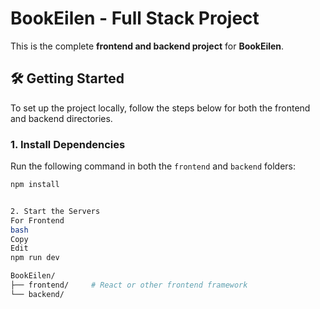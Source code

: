 # BookEilen - Full Stack Project

This is the complete **frontend and backend project** for **BookEilen**.

## 🛠️ Getting Started

To set up the project locally, follow the steps below for both the frontend and backend directories.

### 1. Install Dependencies

Run the following command in both the `frontend` and `backend` folders:

```bash
npm install


2. Start the Servers
For Frontend
bash
Copy
Edit
npm run dev

BookEilen/
├── frontend/     # React or other frontend framework
└── backend/ 
